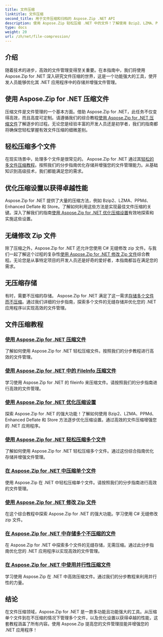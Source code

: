 ```yaml
---
title: 文件压缩
linktitle: 文件压缩
second_title: 用于文件压缩和归档的 Aspose.Zip .NET API
description: 使用 Aspose.Zip 轻松压缩 .NET 中的文件！了解使用 Bzip2、LZMA、PPMd、Deflate 和存储方法进行逐步文件管理，以获得最佳压缩设置。
type: docs
weight: 20
url: /zh/net/file-compression/
---
```


## 介绍

随着技术的进步，高效的文件管理变得至关重要。在本指南中，我们将使用 Aspose.Zip for .NET 深入研究文件压缩的世界，这是一个功能强大的工具，使开发人员能够优化其 .NET 应用程序中的存储并增强文件管理。

## 使用 Aspose.Zip for .NET 压缩文件
压缩文件是文件管理的一个基本方面。借助 Aspose.Zip for .NET，此任务不仅变得高效，而且高度可定制。请遵循我们的综合教程[使用 Aspose.Zip for .NET 压缩文件](./compress-file/)了解逐步的过程。无论您是经验丰富的开发人员还是初学者，我们的指南都将确保您轻松掌握有效文件压缩的细微差别。

## 轻松压缩多个文件
在现实场景中，处理多个文件是很常见的。 Aspose.Zip for .NET 通过其[轻松的多文件压缩教程](./compress-multiple-files/)。按照我们的分步指南优化存储并增强您的文件管理能力。从基础知识到高级技术，我们都能满足您的需求。

## 优化压缩设置以获得卓越性能
Aspose.Zip for .NET 提供了大量的压缩方法，例如 Bzip2、LZMA、PPMd、Enhanced Deflate 和 Store。了解如何利用这些方法是实现最佳文件压缩的关键。深入了解我们的指南[使用 Aspose.Zip for .NET 优化压缩设置](./optimizing-compression-settings/)有效地探索和实施这些设置。

## 无缝修改 Zip 文件
除了压缩之外，Aspose.Zip for .NET 还允许您使用 C# 无缝修改 zip 文件。与我们一起了解这个过程的复杂性[使用 Aspose.Zip for .NET 修改 Zip 文件](./modifying-zip-files/)综合教程。无论您是从事特定项目的开发人员还是好奇的爱好者，本指南都旨在满足您的需求。

## 无压缩存储
有时，需要不压缩的存储。 Aspose.Zip for .NET 满足了这一需求[存储多个文件而不压缩](./store-multiple-files-no-compression/)。通过我们详细的分步指南，探索多个文件的无缝存储并优化您的 .NET 应用程序以实现高效的文件管理。

## 文件压缩教程
### [使用 Aspose.Zip for .NET 压缩文件](./compress-file/)
了解如何使用 Aspose.Zip for .NET 轻松压缩文件。按照我们的分步教程进行高效的文件管理。
### [使用 Aspose.Zip for .NET 中的 FileInfo 压缩文件](./compress-files-fileinfo/)
学习使用 Aspose.Zip for .NET 的 fileinfo 来压缩文件。请按照我们的分步指南进行高效的文件管理。
### [使用 Aspose.Zip for .NET 优化压缩设置](./optimizing-compression-settings/)
探索 Aspose.Zip for .NET 的强大功能！了解如何使用 Bzip2、LZMA、PPMd、Enhanced Deflate 和 Store 方法逐步优化压缩设置。通过高效的文件压缩增强您的 .NET 应用程序。
### [使用 Aspose.Zip for .NET 轻松压缩多个文件](./compress-multiple-files/)
了解如何使用 Aspose.Zip for .NET 轻松压缩多个文件。通过这份综合指南优化存储并增强文件管理。
### [在 Aspose.Zip for .NET 中压缩单个文件](./compress-single-file/)
使用 Aspose.Zip 在 .NET 中轻松压缩单个文件。请按照我们的分步指南进行高效的文件管理。
### [使用 Aspose.Zip for .NET 修改 Zip 文件](./modifying-zip-files/)
在这个综合教程中探索 Aspose.Zip for .NET 的强大功能。学习使用 C# 无缝修改 zip 文件。
### [在 Aspose.Zip for .NET 中存储多个不压缩的文件](./store-multiple-files-no-compression/)
在 Aspose.Zip for .NET 中探索多个文件的无缝存储，无需压缩。通过此分步指南优化您的 .NET 应用程序以实现高效的文件管理。
### [在 Aspose.Zip for .NET 中使用并行性压缩文件](./using-parallelism-compress-files/)
学习使用 Aspose.Zip 在 .NET 中高效压缩文件。通过我们的分步教程来利用并行性的力量。

## 结论
在文件压缩领域，Aspose.Zip for .NET 是一款多功能且功能强大的工具。从压缩单个文件到在不压缩的情况下管理多个文件，以及优化设置以获得卓越的性能，这套教程涵盖了所有内容。使用 Aspose.Zip 提高您的文件管理技能并增强您的 .NET 应用程序！
